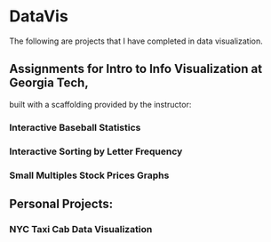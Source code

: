 # DataVis
The following are projects that I have completed in data visualization.

## Assignments for Intro to Info Visualization at Georgia Tech,
built with a scaffolding provided by the instructor:

### Interactive Baseball Statistics
### Interactive Sorting by Letter Frequency
### Small Multiples Stock Prices Graphs

## Personal Projects: 
### NYC Taxi Cab Data Visualization
